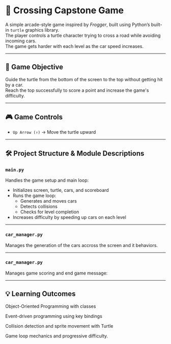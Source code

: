 # 🐢 Crossing Capstone Game

A simple arcade-style game inspired by *Frogger*, built using Python’s built-in `turtle` graphics library.  
The player controls a turtle character trying to cross a road while avoiding incoming cars.  
The game gets harder with each level as the car speed increases.

---

## 🚀 Game Objective

Guide the turtle from the bottom of the screen to the top without getting hit by a car.  
Reach the top successfully to score a point and increase the game's difficulty.

---

## 🎮 Game Controls

- `Up Arrow (↑)` → Move the turtle upward

---

## 🛠️ Project Structure & Module Descriptions

### `main.py`

Handles the game setup and main loop:

- Initializes screen, turtle, cars, and scoreboard
- Runs the game loop:
  - Generates and moves cars
  - Detects collisions
  - Checks for level completion
- Increases difficulty by speeding up cars on each level

---

### `car_manager.py`

Manages the generation of the cars accross the screen and it behaviors. 

---
### `car_manager.py`
Manages game scoring and end game message:

---
## 💡 Learning Outcomes
Object-Oriented Programming with classes

Event-driven programming using key bindings

Collision detection and sprite movement with Turtle

Game loop mechanics and progressive difficulty.


